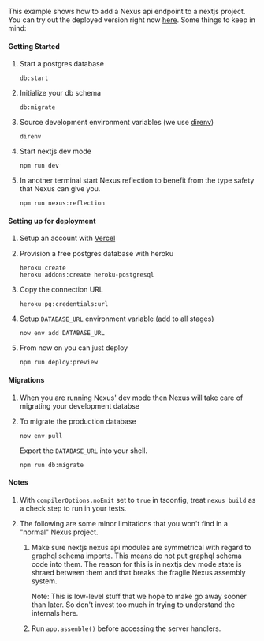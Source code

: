 This example shows how to add a Nexus api endpoint to a nextjs project. You can try out the deployed version right now [here](https://nextjs-blog-one-lyart.now.sh). Some things to keep in mind:

#### Getting Started

1. Start a postgres database

   ```
   db:start
   ```

1. Initialize your db schema

   ```
   db:migrate
   ```

1. Source development environment variables (we use [direnv](https://direnv.net/))

   ```
   direnv
   ```

1. Start nextjs dev mode

   ```
   npm run dev
   ```

1. In another terminal start Nexus reflection to benefit from the type safety that Nexus can give you.

   ```
   npm run nexus:reflection
   ```

#### Setting up for deployment

1. Setup an account with [Vercel](https://vercel.com/)

1. Provision a free postgres database with heroku

   ```
   heroku create
   heroku addons:create heroku-postgresql
   ```

1. Copy the connection URL

   ```
   heroku pg:credentials:url
   ```

1. Setup `DATABASE_URL` environment variable (add to all stages)

   ```
   now env add DATABASE_URL
   ```

1. From now on you can just deploy

   ```
   npm run deploy:preview
   ```

#### Migrations

1. When you are running Nexus' dev mode then Nexus will take care of migrating your development databse

1. To migrate the production database

   ```
   now env pull
   ```

   Export the `DATABASE_URL` into your shell.

   ```
   npm run db:migrate
   ```

#### Notes

1. With `compilerOptions.noEmit` set to `true` in tsconfig, treat `nexus build` as a check step to run in your tests.

1. The following are some minor limitations that you won't find in a "normal" Nexus project.

   1. Make sure nextjs nexus api modules are symmetrical with regard to graphql schema imports. This means do not put graphql schema code into them. The reason for this is in nextjs dev mode state is shraed between them and that breaks the fragile Nexus assembly system.

      Note: This is low-level stuff that we hope to make go away sooner than later. So don't invest too much in trying to understand the internals here.

   1. Run `app.assenble()` before accessing the server handlers.
